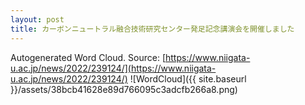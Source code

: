 ```yaml
---
layout: post
title: カーボンニュートラル融合技術研究センター発足記念講演会を開催しました
---
```

Autogenerated Word Cloud.
Source\: [https://www.niigata-u.ac.jp/news/2022/239124/](https://www.niigata-u.ac.jp/news/2022/239124/)
![WordCloud]({{ site.baseurl }}/assets/38bcb41628e89d766095c3adcfb266a8.png)